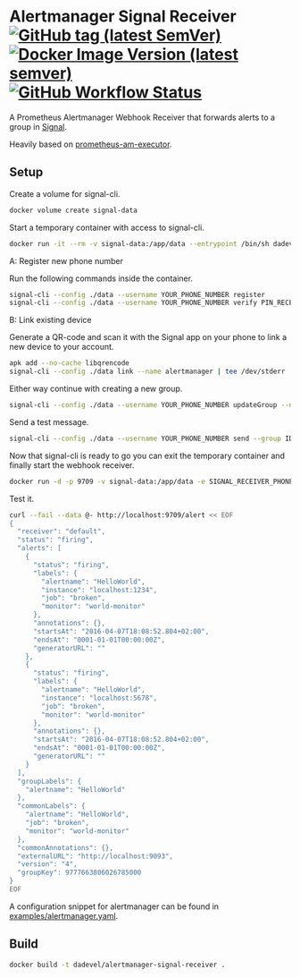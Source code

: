 # Alertmanager Signal Receiver [![GitHub tag (latest SemVer)](https://img.shields.io/github/v/tag/dadevel/alertmanager-signal-receiver?color=%23ef391a&label=version&logo=git&logoColor=%23ef391a)](https://github.com/dadevel/alertmanager-signal-receiver/releases) [![Docker Image Version (latest semver)](https://img.shields.io/docker/v/dadevel/alertmanager-signal-receiver?color=%23099cec&label=version&logo=docker&logoColor=%23099cec)](https://hub.docker.com/r/dadevel/alertmanager-signal-receiver) [![GitHub Workflow Status](https://img.shields.io/github/workflow/status/dadevel/alertmanager-signal-receiver/CI?label=ci&logo=github)](https://github.com/dadevel/alertmanager-signal-receiver/actions)

A Prometheus Alertmanager Webhook Receiver that forwards alerts to a group in [Signal](https://signal.org/).

Heavily based on [prometheus-am-executor](https://github.com/imgix/prometheus-am-executor/).

## Setup

Create a volume for signal-cli.

~~~ bash
docker volume create signal-data
~~~

Start a temporary container with access to signal-cli.

~~~ bash
docker run -it --rm -v signal-data:/app/data --entrypoint /bin/sh dadevel/alertmanager-signal-receiver -i
~~~

A: Register new phone number

Run the following commands inside the container.

~~~ bash
signal-cli --config ./data --username YOUR_PHONE_NUMBER register
signal-cli --config ./data --username YOUR_PHONE_NUMBER verify PIN_RECEIVED_VIA_SMS
~~~

B: Link existing device

Generate a QR-code and scan it with the Signal app on your phone to link a new device to your account.

~~~ bash
apk add --no-cache libqrencode
signal-cli --config ./data link --name alertmanager | tee /dev/stderr | head -n 1 | qrencode -t UTF8
~~~

Either way continue with creating a new group.

~~~ bash
signal-cli --config ./data --username YOUR_PHONE_NUMBER updateGroup --name Alerts --member SOMEONES_PHONE_PHONE --member ANOTHER_PHONE_NUMBER
~~~

Send a test message.

~~~ bash
signal-cli --config ./data --username YOUR_PHONE_NUMBER send --group ID_PRINTED_BY_PREVIOUS_COMMAND --message "Hello World!"
~~~

Now that signal-cli is ready to go you can exit the temporary container and finally start the webhook receiver.

~~~ sh
docker run -d -p 9709 -v signal-data:/app/data -e SIGNAL_RECEIVER_PHONE_NUMBER=YOUR_PHONE_NUMBER -e SIGNAL_RECEIVER_GROUP_ID=YOUR_GROUP_ID dadevel/alertmanager-signal-receiver
~~~

Test it.

~~~ sh
curl --fail --data @- http://localhost:9709/alert << EOF
{
  "receiver": "default",
  "status": "firing",
  "alerts": [
    {
      "status": "firing",
      "labels": {
        "alertname": "HelloWorld",
        "instance": "localhost:1234",
        "job": "broken",
        "monitor": "world-monitor"
      },
      "annotations": {},
      "startsAt": "2016-04-07T18:08:52.804+02:00",
      "endsAt": "0001-01-01T00:00:00Z",
      "generatorURL": ""
    },
    {
      "status": "firing",
      "labels": {
        "alertname": "HelloWorld",
        "instance": "localhost:5678",
        "job": "broken",
        "monitor": "world-monitor"
      },
      "annotations": {},
      "startsAt": "2016-04-07T18:08:52.804+02:00",
      "endsAt": "0001-01-01T00:00:00Z",
      "generatorURL": ""
    }
  ],
  "groupLabels": {
    "alertname": "HelloWorld"
  },
  "commonLabels": {
    "alertname": "HelloWorld",
    "job": "broken",
    "monitor": "world-monitor"
  },
  "commonAnnotations": {},
  "externalURL": "http://localhost:9093",
  "version": "4",
  "groupKey": 9777663806026785000
}
EOF
~~~

A configuration snippet for alertmanager can be found in [examples/alertmanager.yaml](./examples/alertmanager.yaml).

## Build

~~~ bash
docker build -t dadevel/alertmanager-signal-receiver .
~~~

